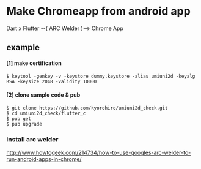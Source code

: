 # Make Chromeapp from android app

Dart x Flutter  --( ARC Welder )--> Chrome App 



## example
#### [1] make certification

```
$ keytool -genkey -v -keystore dummy.keystore -alias umiuni2d -keyalg RSA -keysize 2048 -validity 10000

```

#### [2] clone sample code & pub

```
$ git clone https://github.com/kyorohiro/umiuni2d_check.git
$ cd umiuni2d_check/flutter_c
$ pub get
$ pub upgrade
```

### install arc welder

http://www.howtogeek.com/214734/how-to-use-googles-arc-welder-to-run-android-apps-in-chrome/


###